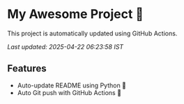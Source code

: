 # My Awesome Project 🚀

This project is automatically updated using GitHub Actions.

_Last updated: 2025-04-22 06:23:58 IST_

## Features
- Auto-update README using Python 🐍
- Auto Git push with GitHub Actions 🤖
